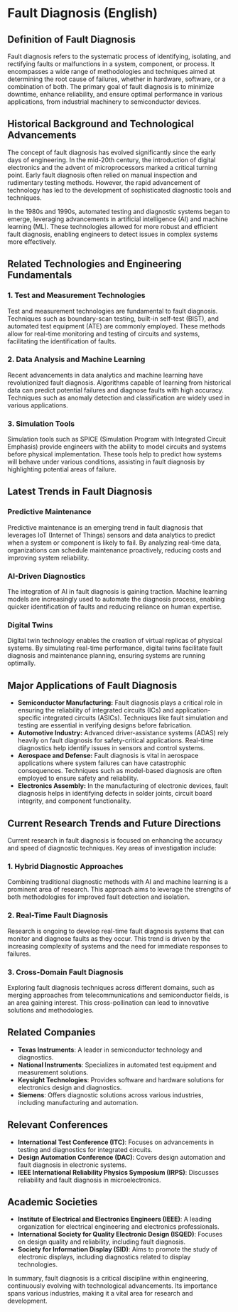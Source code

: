 # Fault Diagnosis (English)

## Definition of Fault Diagnosis
Fault diagnosis refers to the systematic process of identifying, isolating, and rectifying faults or malfunctions in a system, component, or process. It encompasses a wide range of methodologies and techniques aimed at determining the root cause of failures, whether in hardware, software, or a combination of both. The primary goal of fault diagnosis is to minimize downtime, enhance reliability, and ensure optimal performance in various applications, from industrial machinery to semiconductor devices.

## Historical Background and Technological Advancements
The concept of fault diagnosis has evolved significantly since the early days of engineering. In the mid-20th century, the introduction of digital electronics and the advent of microprocessors marked a critical turning point. Early fault diagnosis often relied on manual inspection and rudimentary testing methods. However, the rapid advancement of technology has led to the development of sophisticated diagnostic tools and techniques.

In the 1980s and 1990s, automated testing and diagnostic systems began to emerge, leveraging advancements in artificial intelligence (AI) and machine learning (ML). These technologies allowed for more robust and efficient fault diagnosis, enabling engineers to detect issues in complex systems more effectively.

## Related Technologies and Engineering Fundamentals
### 1. **Test and Measurement Technologies**
Test and measurement technologies are fundamental to fault diagnosis. Techniques such as boundary-scan testing, built-in self-test (BIST), and automated test equipment (ATE) are commonly employed. These methods allow for real-time monitoring and testing of circuits and systems, facilitating the identification of faults.

### 2. **Data Analysis and Machine Learning**
Recent advancements in data analytics and machine learning have revolutionized fault diagnosis. Algorithms capable of learning from historical data can predict potential failures and diagnose faults with high accuracy. Techniques such as anomaly detection and classification are widely used in various applications.

### 3. **Simulation Tools**
Simulation tools such as SPICE (Simulation Program with Integrated Circuit Emphasis) provide engineers with the ability to model circuits and systems before physical implementation. These tools help to predict how systems will behave under various conditions, assisting in fault diagnosis by highlighting potential areas of failure.

## Latest Trends in Fault Diagnosis
### Predictive Maintenance
Predictive maintenance is an emerging trend in fault diagnosis that leverages IoT (Internet of Things) sensors and data analytics to predict when a system or component is likely to fail. By analyzing real-time data, organizations can schedule maintenance proactively, reducing costs and improving system reliability.

### AI-Driven Diagnostics
The integration of AI in fault diagnosis is gaining traction. Machine learning models are increasingly used to automate the diagnosis process, enabling quicker identification of faults and reducing reliance on human expertise.

### Digital Twins
Digital twin technology enables the creation of virtual replicas of physical systems. By simulating real-time performance, digital twins facilitate fault diagnosis and maintenance planning, ensuring systems are running optimally.

## Major Applications of Fault Diagnosis
- **Semiconductor Manufacturing:** Fault diagnosis plays a critical role in ensuring the reliability of integrated circuits (ICs) and application-specific integrated circuits (ASICs). Techniques like fault simulation and testing are essential in verifying designs before fabrication.
- **Automotive Industry:** Advanced driver-assistance systems (ADAS) rely heavily on fault diagnosis for safety-critical applications. Real-time diagnostics help identify issues in sensors and control systems.
- **Aerospace and Defense:** Fault diagnosis is vital in aerospace applications where system failures can have catastrophic consequences. Techniques such as model-based diagnosis are often employed to ensure safety and reliability.
- **Electronics Assembly:** In the manufacturing of electronic devices, fault diagnosis helps in identifying defects in solder joints, circuit board integrity, and component functionality.

## Current Research Trends and Future Directions
Current research in fault diagnosis is focused on enhancing the accuracy and speed of diagnostic techniques. Key areas of investigation include:

### 1. **Hybrid Diagnostic Approaches**
Combining traditional diagnostic methods with AI and machine learning is a prominent area of research. This approach aims to leverage the strengths of both methodologies for improved fault detection and isolation.

### 2. **Real-Time Fault Diagnosis**
Research is ongoing to develop real-time fault diagnosis systems that can monitor and diagnose faults as they occur. This trend is driven by the increasing complexity of systems and the need for immediate responses to failures.

### 3. **Cross-Domain Fault Diagnosis**
Exploring fault diagnosis techniques across different domains, such as merging approaches from telecommunications and semiconductor fields, is an area gaining interest. This cross-pollination can lead to innovative solutions and methodologies.

## Related Companies
- **Texas Instruments**: A leader in semiconductor technology and diagnostics.
- **National Instruments**: Specializes in automated test equipment and measurement solutions.
- **Keysight Technologies**: Provides software and hardware solutions for electronics design and diagnostics.
- **Siemens**: Offers diagnostic solutions across various industries, including manufacturing and automation.

## Relevant Conferences
- **International Test Conference (ITC)**: Focuses on advancements in testing and diagnostics for integrated circuits.
- **Design Automation Conference (DAC)**: Covers design automation and fault diagnosis in electronic systems.
- **IEEE International Reliability Physics Symposium (IRPS)**: Discusses reliability and fault diagnosis in microelectronics.

## Academic Societies
- **Institute of Electrical and Electronics Engineers (IEEE)**: A leading organization for electrical engineering and electronics professionals.
- **International Society for Quality Electronic Design (ISQED)**: Focuses on design quality and reliability, including fault diagnosis.
- **Society for Information Display (SID)**: Aims to promote the study of electronic displays, including diagnostics related to display technologies. 

In summary, fault diagnosis is a critical discipline within engineering, continuously evolving with technological advancements. Its importance spans various industries, making it a vital area for research and development.